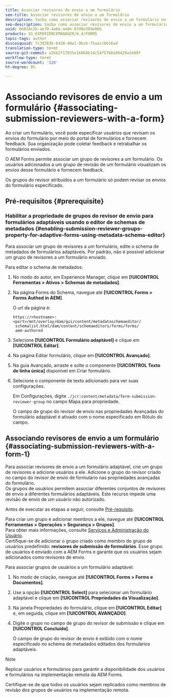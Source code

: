 ```yaml
---
title: Associar revisores de envio a um formulário
seo-title: Associar revisores de envio a um formulário
description: Saiba como associar revisores de envio a um formulário no AEM Forms. Os revisores associados analisam um formulário enviado por meio do portal de formulários.
seo-description: Saiba como associar revisores de envio a um formulário no AEM Forms. Os revisores associados analisam um formulário enviado por meio do portal de formulários.
uuid: 66834c2b-ae70-4a6e-ae8e-07d0e38de06b
products: SG_EXPERIENCEMANAGER/6.4/FORMS
topic-tags: author
discoiquuid: 7c39383b-b430-40a1-9bcb-f5aaccb616ad
translation-type: tm+mt
source-git-commit: e2bb2f17035e16864b1dc54f5768a99429a3dd9f
workflow-type: tm+mt
source-wordcount: '520'
ht-degree: 0%

---
```



# Associando revisores de envio a um formulário {#associating-submission-reviewers-with-a-form}

Ao criar um formulário, você pode especificar usuários que revisam os envios do formulário por meio do portal de formulários e fornecem feedback. Sua organização pode coletar feedback e retrabalhar os formulários enviados.

O AEM Forms permite associar um grupo de revisores a um formulário. Os usuários adicionados a um grupo de revisão de um formulário visualizam os envios desse formulário e fornecem feedback.

Os grupos do revisor atribuídos a um formulário só podem revisar os envios do formulário especificado.

## Pré-requisitos {#prerequisite}

### Habilitar a propriedade de grupos do revisor de envio para formulários adaptáveis usando o editor de schemas de metadados {#enabling-submission-reviewer-groups-property-for-adaptive-forms-using-metadata-schema-editor}

Para associar um grupo de revisores a um formulário, edite o schema de metadados de formulários adaptáveis. Por padrão, não é possível adicionar um grupo de revisores a um formulário enviado.

Para editar o schema de metadados:

1. No modo do autor, em Experience Manager, clique em **[!UICONTROL Ferramentas > Ativos > Schemas de metadados]**.
1. Na página Forms do Schema, navegue até **[!UICONTROL Forms > Forms Authed in AEM]**.

   O url da página é:

   ```
   https://<hostname>:<port>/mnt/overlay/dam/gui/content/metadataschemaeditor/
    schemalist.html/dam/content/schemaeditors/forms/forms/
    aem-authored
   ```

1. Selecione **[!UICONTROL Formulário adaptável]** e clique em **[!UICONTROL Editar]**.
1. Na página Editar formulário, clique em **[!UICONTROL Avançado]**.
1. Na guia Avançado, arraste e solte o componente **[!UICONTROL Texto de linha única]** disponível em Criar formulário.
1. Selecione o componente de texto adicionado para ver suas configurações.

   Em Configurações, digite `./jcr:content/metadata/form-submission-reviewer-group` no campo Mapa para propriedade.

   O campo de grupo do revisor de envio nas propriedades Avançadas do formulário adaptável é ativado com o nome especificado em Rótulo do campo.

## Associando revisores de envio a um formulário {#associating-submission-reviewers-with-a-form-1}

Para associar revisores de envio a um formulário adaptável, crie um grupo de revisores e adicione usuários a ele. Adicione o grupo do revisor criado no campo do revisor de envio de formulário nas propriedades avançadas do formulário.\
Os grupos de usuários permitem associar diferentes conjuntos de revisores de envio a diferentes formulários adaptáveis. Este recurso impede uma revisão de envio de um usuário não autorizado.

Antes de executar as etapas a seguir, consulte [Pré-requisito](/help/forms/using/adding-reviewers-form.md#prerequisite).

Para criar um grupo e adicionar membros a ele, navegue até **[!UICONTROL Ferramentas > Operações > Segurança > Grupos]**.\
Para obter mais informações, consulte [Serviços e Administração do Usuário](/help/sites-administering/security.md).\
Certifique-se de adicionar o grupo criado como membro do grupo de usuários predefinido: **revisores de submissão de formulários**. Esse grupo de usuários é enviado com a AEM Forms e garante que os usuários sejam adicionados como revisores de envio.

Para associar grupos de usuários a um formulário adaptável:

1. No modo de criação, navegue até **[!UICONTROL Forms > Forms e Documentos]**.
1. Use a opção **[!UICONTROL Select]** para selecionar um formulário adaptável e clique em **[!UICONTROL Propriedades da Visualização]**.
1. Na janela Propriedades do formulário, clique em **[!UICONTROL Editar]** e, em seguida, clique em **[!UICONTROL AVANÇADO]**.
1. Digite o grupo no campo de grupo do revisor de submissão e clique em **[!UICONTROL Concluído]**.

   O campo de grupo do revisor de envio é exibido com o nome especificado no schema de metadados editados dos formulários adaptáveis.

>[!NOTE]
>
>Replicar usuários e formulários para garantir a disponibilidade dos usuários e formulários na implementação remota da AEM Forms.
>
>Certifique-se de que todos os usuários sejam replicados como membros de revisão dos grupos de usuários na implementação remota.

